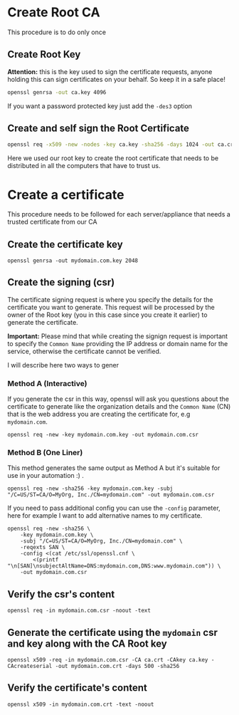 # Create Root CA
This procedure is to do only once

## Create Root Key

**Attention:** this is the key used to sign the certificate requests, anyone holding this can sign certificates on your behalf. So keep it in a safe place!

```bash
openssl genrsa -out ca.key 4096
```

If you want a password protected key just add the `-des3` option


## Create and self sign the Root Certificate

```bash
openssl req -x509 -new -nodes -key ca.key -sha256 -days 1024 -out ca.crt
```

Here we used our root key to create the root certificate that needs to be distributed in all the computers that have to trust us.


# Create a certificate

This procedure needs to be followed for each server/appliance that needs a trusted certificate from our CA

## Create the certificate key

```
openssl genrsa -out mydomain.com.key 2048
```

## Create the signing  (csr)

The certificate signing request is where you specify the details for the certificate you want to generate.
This request will be processed by the owner of the Root key (you in this case since you create it earlier) to generate the certificate.

**Important:** Please mind that while creating the signign request is important to specify the `Common Name` providing the IP address or domain name for the service, otherwise the certificate cannot be verified.

I will describe here two ways to gener

### Method A (Interactive)

If you generate the csr in this way, openssl will ask you questions about the certificate to generate like the organization details and the `Common Name` (CN) that is the web address you are creating the certificate for, e.g `mydomain.com`.

```
openssl req -new -key mydomain.com.key -out mydomain.com.csr
```

### Method B (One Liner)

This method generates the same output as Method A but it's suitable for use in your automation :) .

```
openssl req -new -sha256 -key mydomain.com.key -subj "/C=US/ST=CA/O=MyOrg, Inc./CN=mydomain.com" -out mydomain.com.csr
```

If you need to pass additional config you can use the `-config` parameter, here for example I want to add alternative names to my certificate.

```
openssl req -new -sha256 \
    -key mydomain.com.key \
    -subj "/C=US/ST=CA/O=MyOrg, Inc./CN=mydomain.com" \
    -reqexts SAN \
    -config <(cat /etc/ssl/openssl.cnf \
        <(printf "\n[SAN]\nsubjectAltName=DNS:mydomain.com,DNS:www.mydomain.com")) \
    -out mydomain.com.csr
```


## Verify the csr's content

```
openssl req -in mydomain.com.csr -noout -text
```

## Generate the certificate using the `mydomain` csr and key along with the CA Root key

```
openssl x509 -req -in mydomain.com.csr -CA ca.crt -CAkey ca.key -CAcreateserial -out mydomain.com.crt -days 500 -sha256
```

## Verify the certificate's content

```
openssl x509 -in mydomain.com.crt -text -noout
```
